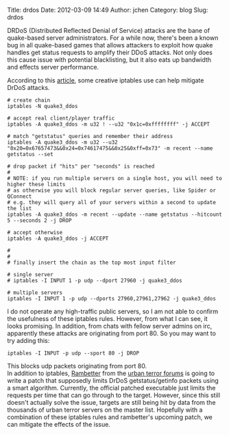 Title: drdos
Date: 2012-03-09 14:49
Author: jchen
Category: blog
Slug: drdos

DRDoS (Distributed Reflected Denial of Service) attacks are the bane of
quake-based server administrators. For a while now, there's been a known
bug in all quake-based games that allows attackers to exploit how quake
handles get status requests to amplify their DDoS attacks. Not only does
this cause issue with potential blacklisting, but it also eats up
bandwidth and effects server performance.

  
According to this [article][], some creative iptables use can help
mitigate DrDoS attacks.

    # create chain
    iptables -N quake3_ddos

    # accept real client/player traffic
    iptables -A quake3_ddos -m u32 ! --u32 "0x1c=0xffffffff" -j ACCEPT

    # match "getstatus" queries and remember their address
    iptables -A quake3_ddos -m u32 --u32 "0x20=0x67657473&&0x24=0x74617475&&0x25&0xff=0x73" -m recent --name getstatus --set

    # drop packet if "hits" per "seconds" is reached
    #
    # NOTE: if you run multiple servers on a single host, you will need to higher these limits
    # as otherwise you will block regular server queries, like Spider or QConnect
    # e.g. they will query all of your servers within a second to update the list
    iptables -A quake3_ddos -m recent --update --name getstatus --hitcount 5 --seconds 2 -j DROP

    # accept otherwise
    iptables -A quake3_ddos -j ACCEPT

    #
    #
    # finally insert the chain as the top most input filter

    # single server
    # iptables -I INPUT 1 -p udp --dport 27960 -j quake3_ddos

    # multiple servers
    iptables -I INPUT 1 -p udp --dports 27960,27961,27962 -j quake3_ddos

I do not operate any high-traffic public servers, so I am not able to
confirm the usefulness of these iptables rules. However, from what I can
see, it looks promising. In addition, from chats with fellow server
admins on irc, apparently these attacks are originating from port 80. So
you may want to try adding this:

    iptables -I INPUT -p udp --sport 80 -j DROP

This blocks udp packets originating from port 80.  
In addition to iptables, [Rambetter][] from the [urban terror forums][]
is going to write a patch that supposedly limits DrDoS getstatus/getinfo
packets using a smart algorithm. Currently, the official patched
executable just limits the requests per time that can go through to the
target. However, since this still doesn't actually solve the issue,
targets are still being hit by data from the thousands of urban terror
servers on the master list. Hopefully with a combination of these
iptables rules and rambetter's upcoming patch, we can mitigate the
effects of the issue.

  [article]: http://www.altfire.com/main/news/index.php?news_id=586
    "altfire"
  [Rambetter]: http://daffy.nerius.com/urtserver/
    "rambetter's urt server patches"
  [urban terror forums]: http://www.urbanterror.info/forums/topic/27825-drdos/page__view__findpost__p__325612
    "rambetter on urt forums"
